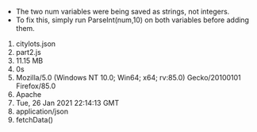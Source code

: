- The two num variables were being saved as strings, not integers. 
- To fix this, simply run ParseInt(num,10) on both variables before adding them.

1. citylots.json
2. part2.js
3. 11.15 MB
4. 0s
5. Mozilla/5.0 (Windows NT 10.0; Win64; x64; rv:85.0) Gecko/20100101 Firefox/85.0
6. Apache
7. Tue, 26 Jan 2021 22:14:13 GMT
8. application/json
9. fetchData()